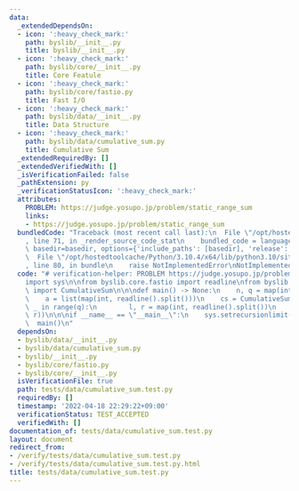 ```yaml
---
data:
  _extendedDependsOn:
  - icon: ':heavy_check_mark:'
    path: byslib/__init__.py
    title: byslib/__init__.py
  - icon: ':heavy_check_mark:'
    path: byslib/core/__init__.py
    title: Core Featule
  - icon: ':heavy_check_mark:'
    path: byslib/core/fastio.py
    title: Fast I/O
  - icon: ':heavy_check_mark:'
    path: byslib/data/__init__.py
    title: Data Structure
  - icon: ':heavy_check_mark:'
    path: byslib/data/cumulative_sum.py
    title: Cumulative Sum
  _extendedRequiredBy: []
  _extendedVerifiedWith: []
  _isVerificationFailed: false
  _pathExtension: py
  _verificationStatusIcon: ':heavy_check_mark:'
  attributes:
    PROBLEM: https://judge.yosupo.jp/problem/static_range_sum
    links:
    - https://judge.yosupo.jp/problem/static_range_sum
  bundledCode: "Traceback (most recent call last):\n  File \"/opt/hostedtoolcache/Python/3.10.4/x64/lib/python3.10/site-packages/onlinejudge_verify/documentation/build.py\"\
    , line 71, in _render_source_code_stat\n    bundled_code = language.bundle(stat.path,\
    \ basedir=basedir, options={'include_paths': [basedir], 'release': True}).decode()\n\
    \  File \"/opt/hostedtoolcache/Python/3.10.4/x64/lib/python3.10/site-packages/onlinejudge_verify/languages/python.py\"\
    , line 80, in bundle\n    raise NotImplementedError\nNotImplementedError\n"
  code: "# verification-helper: PROBLEM https://judge.yosupo.jp/problem/static_range_sum\n\
    import sys\n\nfrom byslib.core.fastio import readline\nfrom byslib.data.cumulative_sum\
    \ import CumulativeSum\n\n\ndef main() -> None:\n    n, q = map(int, readline().split())\n\
    \    a = list(map(int, readline().split()))\n    cs = CumulativeSum(a)\n    for\
    \ _ in range(q):\n        l, r = map(int, readline().split())\n        print(cs.fold(l,\
    \ r))\n\n\nif __name__ == \"__main__\":\n    sys.setrecursionlimit(10**6)\n  \
    \  main()\n"
  dependsOn:
  - byslib/data/__init__.py
  - byslib/data/cumulative_sum.py
  - byslib/__init__.py
  - byslib/core/fastio.py
  - byslib/core/__init__.py
  isVerificationFile: true
  path: tests/data/cumulative_sum.test.py
  requiredBy: []
  timestamp: '2022-04-18 22:29:22+09:00'
  verificationStatus: TEST_ACCEPTED
  verifiedWith: []
documentation_of: tests/data/cumulative_sum.test.py
layout: document
redirect_from:
- /verify/tests/data/cumulative_sum.test.py
- /verify/tests/data/cumulative_sum.test.py.html
title: tests/data/cumulative_sum.test.py
---
```

